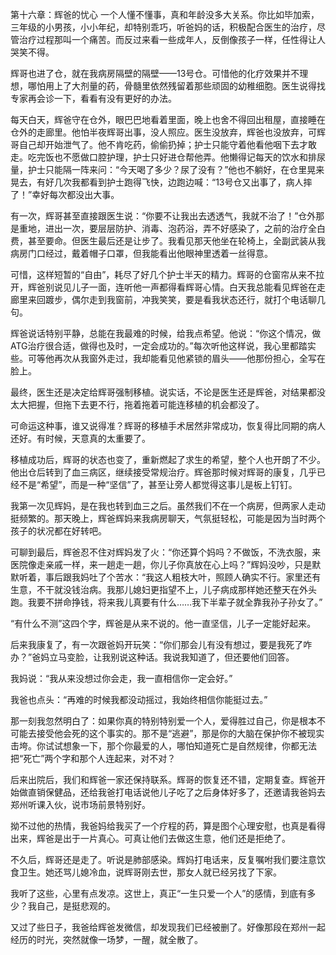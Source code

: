 第十六章：辉爸的忧心
一个人懂不懂事，真和年龄没多大关系。你比如毕加索，三年级的小男孩，小小年纪，却特别乖巧，听爸妈的话，积极配合医生的治疗，尽管治疗过程那叫一个痛苦。而反过来看一些成年人，反倒像孩子一样，任性得让人哭笑不得。

辉哥也进了仓，就在我病房隔壁的隔壁——13号仓。可惜他的化疗效果并不理想，哪怕用上了大剂量的药，骨髓里依然残留着那些顽固的幼稚细胞。医生说得找专家再会诊一下，看看有没有更好的办法。

每天白天，辉爸守在仓外，眼巴巴地看着里面，晚上也舍不得回出租屋，直接睡在仓外的走廊里。他怕半夜辉哥出事，没人照应。医生没放弃，辉爸也没放弃，可辉哥自己却开始泄气了。他不肯吃药，偷偷扔掉；护士只能守着他看他咽下去才敢走。吃完饭也不愿做口腔护理，护士只好进仓帮他弄。他懒得记每天的饮水和排尿量，护士只能隔一阵来问：“今天喝了多少？尿了没有？”他也不躺好，在仓里晃来晃去，有好几次我都看到护士跑得飞快，边跑边喊：“13号仓又出事了，病人摔了！”幸好每次都没出大事。

有一次，辉哥甚至直接跟医生说：“你要不让我出去透透气，我就不治了！”仓外那是重地，进出一次，要层层防护、消毒、泡药浴，弄不好感染了，之前的治疗全白费，甚至要命。但医生最后还是让步了。我看见那天他坐在轮椅上，全副武装从我病房门口经过，戴着帽子口罩，但我能看出他眼神里透着一丝得意。

可惜，这样短暂的“自由”，耗尽了好几个护士半天的精力。辉哥的仓窗帘从来不拉开，辉爸别说见儿子一面，连听他一声都得看辉哥心情。白天我总能看见辉爸在走廊里来回踱步，偶尔走到我窗前，冲我笑笑，要是看我状态还行，就打个电话聊几句。

辉爸说话特别平静，总能在我最难的时候，给我点希望。他说：“你这个情况，做ATG治疗很合适，做得也及时，一定会成功的。”每次听他这样说，我心里都踏实些。可等他再次从我窗外走过，我却能看见他紧锁的眉头——他那份担心，全写在脸上。

最终，医生还是决定给辉哥强制移植。说实话，不论是医生还是辉爸，对结果都没太大把握，但拖下去更不行，拖着拖着可能连移植的机会都没了。

可命运这种事，谁又说得准？辉哥的移植手术居然非常成功，恢复得比同期的病人还好。有时候，天意真的太重要了。

移植成功后，辉哥的状态也变了，重新燃起了求生的希望，整个人也开朗了不少。他出仓后转到了血三病区，继续接受常规治疗。辉爸那时候对辉哥的康复，几乎已经不是“希望”，而是一种“坚信”了，甚至让旁人都觉得这事儿是板上钉钉。

我第一次见辉妈，是在我也转到血三之后。虽然我们不在一个病房，但两家人走动挺频繁的。那天晚上，辉爸辉妈来我病房聊天，气氛挺轻松，可能是因为当时两个孩子的状况都在好转吧。

可聊到最后，辉爸忍不住对辉妈发了火：“你还算个妈吗？不做饭，不洗衣服，来医院像走亲戚一样，来一趟走一趟，你儿子你真放在心上吗？”辉妈没吵，只是默默听着，事后跟我妈吐了个苦水：“我这人粗枝大叶，照顾人确实不行。家里还有生意，不干就没钱治病。我那儿媳妇更指望不上，儿子病成那样她还整天在外头跑。我要不拼命挣钱，将来我儿真要有什么……我下半辈子就全靠我孙子孙女了。”

“有什么不测”这四个字，辉爸是从来不说的。他一直坚信，儿子一定能好起来。

后来我康复了，有一次跟爸妈开玩笑：“你们那会儿有没有想过，要是我死了咋办？”爸妈立马变脸，让我别说这种话。我说我知道了，但还要他们回答。

我妈说：“我从来没想过你会走，我一直相信你一定会好。”

我爸也点头：“再难的时候我都没动摇过，我始终相信你能挺过去。”

那一刻我忽然明白了：如果你真的特别特别爱一个人，爱得胜过自己，你是根本不可能去接受他会死的这个事实的。那不是“逃避”，那是你的大脑在保护你不被现实击垮。你试试想象一下，那个你最爱的人，哪怕知道死亡是自然规律，你都无法把“死亡”两个字和那个人连起来，对不对？

后来出院后，我们和辉爸一家还保持联系。辉哥的恢复还不错，定期复查。辉爸开始做直销保健品，还给我爸打电话说他儿子吃了之后身体好多了，还邀请我爸妈去郑州听课入伙，说市场前景特别好。

拗不过他的热情，我爸妈给我买了一个疗程的药，算是图个心理安慰，也真是看得出来，辉爸是出于一片真心。可真让他们去做这生意，他们还是拒绝了。

不久后，辉哥还是走了。听说是肺部感染。辉妈打电话来，反复嘱咐我们要注意饮食卫生。她还骂儿媳冷血，说辉哥刚去世，那女人就已经另找了下家。

我听了这些，心里有点发凉。这世上，真正“一生只爱一个人”的感情，到底有多少？我自己，是挺悲观的。

又过了些日子，我爸给辉爸发微信，却发现我们已经被删了。好像那段在郑州一起经历的时光，突然就像一场梦，一醒，就全散了。

